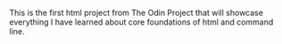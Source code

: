 This is the first html project from The Odin Project that will showcase everything I have learned about core foundations of html and command line.
